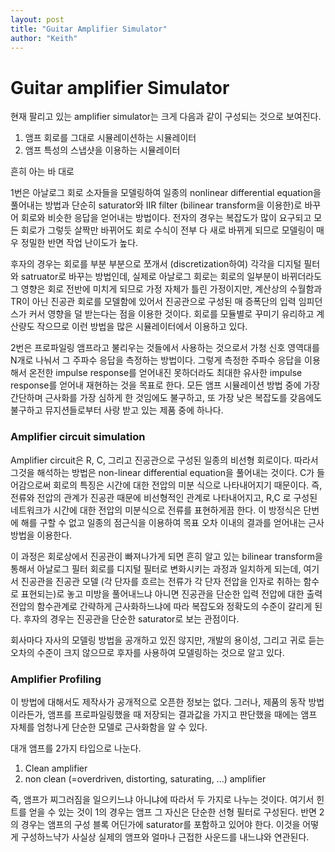 ```yaml
---
layout: post
title: "Guitar Amplifier Simulator"
author: "Keith"
---
```

# Guitar amplifier Simulator

현재 팔리고 있는 amplifier simulator는 크게 다음과 같이 구성되는 것으로 보여진다.
1. 앰프 회로를 그대로 시뮬레이션하는 시뮬레이터
1. 앰프 특성의 스냅샷을 이용하는 시뮬레이터

흔히 아는 바 대로 

1번은 아날로그 회로 소자들을 모델링하여 일종의 nonlinear differential equation을 풀어내는 방법과 단순히 saturator와 IIR filter (bilinear transform을 이용한)로 바꾸어 회로와 비슷한 응답을 얻어내는 방법이다. 전자의 경우는 복잡도가 많이 요구되고 모든 회로가 그렇듯 살짝만 바뀌어도 회로 수식이 전부 다 새로 바뀌게 되므로 모델링이 매우 정밀한 반면 작업 난이도가 높다.

후자의 경우는 회로를 부분 부분으로 쪼개서 (discretization하여) 각각을 디지털 필터와 satruator로 바꾸는 방법인데, 실제로 아날로그 회로는 회로의 일부분이 바뀌더라도 그 영향은 회로 전반에 미치게 되므로 가정 자체가 틀린 가정이지만, 계산상의 수월함과 TR이 아닌 진공관 회로를 모델함에 있어서 진공관으로 구성된 매 증폭단의 입력 임피던스가 커서 영향을 덜 받는다는 점을 이용한 것이다. 회로를 모듈별로 꾸미기 유리하고 계산량도 작으므로 이런 방법을 많은 시뮬레이터에서 이용하고 있다. 

2번은 프로파일링 앰프라고 불리우는 것들에서 사용하는 것으로서 가청 신호 영역대를 N개로 나눠서 그 주파수 응답을 측정하는 방법이다. 그렇게 측정한 주파수 응답을 이용해서 온전한 impulse response를 얻어내진 못하더라도 최대한 유사한 impulse response를 얻어내 재현하는 것을 목표로 한다. 모든 앰프 시뮬레이션 방법 중에 가장 간단하며 근사화를 가장 심하게 한 것임에도 불구하고, 또 가장 낮은 복잡도를 갖음에도 불구하고 뮤지션들로부터 사랑 받고 있는 제품 중에 하나다.

### Amplifier circuit simulation

Amplifier circuit은 R, C, 그리고 진공관으로 구성된 일종의 비선형 회로이다. 따라서 그것을 해석하는 방법은 non-linear differential equation을 풀어내는 것이다. C가 들어감으로써 회로의 특징은 시간에 대한 전압의 미분 식으로 나타내어지기 때문이다. 즉, 전류와 전압의 관계가 진공관 때문에 비선형적인 관계로 나타내어지고, R,C 로 구성된 네트워크가 시간에 대한 전압의 미분식으로 전류를 표현하게끔 한다. 이 방정식은 단번에 해를 구할 수 없고 일종의 점근식을 이용하여 목표 오차 이내의 결과를 얻어내는 근사 방법을 이용한다.

이 과정은 회로상에서 진공관이 빠져나가게 되면 흔히 알고 있는 bilinear transform을 통해서 아날로그 필터 회로를 디지털 필터로 변화시키는 과정과 일치하게 되는데, 여기서 진공관을 진공관 모델 (각 단자를 흐르는 전류가 각 단자 전압을 인자로 취하는 함수로 표현되는)로 놓고 미방을 풀어내느냐 아니면 진공관을 단순한 입력 전압에 대한 출력 전압의 함수관계로 간략하게 근사화하느냐에 따라 복잡도와 정확도의 수준이 갈리게 된다. 후자의 경우는 진공관을 단순한 saturator로 보는 관점이다.

회사마다 자사의 모델링 방법을 공개하고 있진 않지만, 개발의 용이성, 그리고 귀로 듣는 오차의 수준이 크지 않으므로 후자를 사용하여 모델링하는 것으로 알고 있다.

### Amplifier Profiling

이 방법에 대해서도 제작사가 공개적으로 오픈한 정보는 없다. 그러나, 제품의 동작 방법이라든가, 앰프를 프로파일링했을 때 저장되는 결과값을 가지고 판단했을 때에는 앰프 자체를 엄청나게 단순한 모델로 근사화함을 알 수 있다.

대개 앰프를 2가지 타입으로 나눈다.
1. Clean amplifier
1. non clean (=overdriven, distorting, saturating, ...) amplifier

즉, 앰프가 찌그러짐을 일으키느냐 아니냐에 따라서 두 가지로 나누는 것이다. 여기서 힌트를 얻을 수 있는 것이 1의 경우는 앰프 그 자신은 단순한 선형 필터로 구성된다. 반면 2의 경우는 앰프의 구성 블록 어딘가에 saturator를 포함하고 있어야 한다. 이것을 어떻게 구성하느냑가 사실상 실제의 앰프와 얼마나 근접한 사운드를 내느냐와 연관된다.



